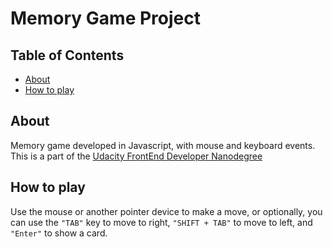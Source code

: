 # Memory Game Project
## Table of Contents
* [About](#about)
* [How to play](#how-to-play)
## About
Memory game developed in Javascript, with mouse and keyboard events.
This is a part of the [Udacity FrontEnd Developer Nanodegree](https://www.udacity.com/course/front-end-web-developer-nanodegree--nd001) 
## How to play
Use the mouse or another pointer device to make a move, or optionally, 
you can use the `"TAB"` key to move to right, `"SHIFT + TAB"` to move to left, 
and `"Enter"` to show a card.
